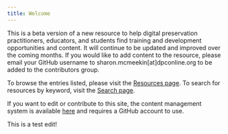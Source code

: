 ```yaml
---
title: Welcome
---
```

This is a beta version of a new resource to help digital preservation practitioners, educators, and students find training and development opportunities and content. It will continue to be updated and improved over the coming months. If you would like to add content to the resource, please email your GitHub username to sharon.mcmeekin\[at]dpconline.org to be added to the contributors group.

To browse the entries listed, please visit the [Resources page](./resources/). To search for resources by keyword, visit the [Search page](./search/).

 
<div class="alert alert-info" role="alert">
If you want to edit or contribute to this site, the content management system is available <a href="/learning/admin/" class="alert-link">here</a> and requires a GitHub account to use. 
</div>

This is a test edit!
